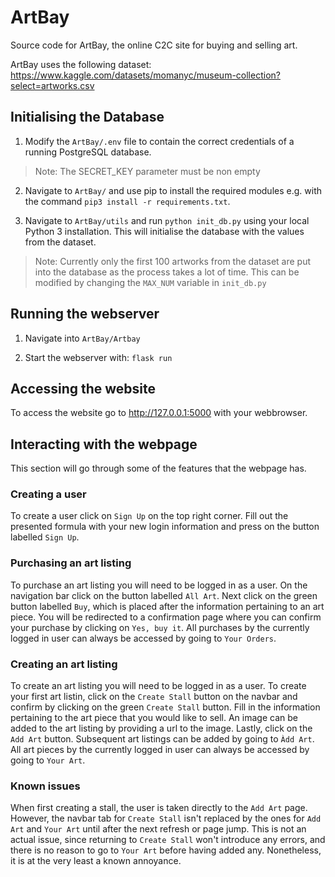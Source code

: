

# ArtBay

Source code for ArtBay, the online C2C site for buying and selling art.

ArtBay uses the following dataset: https://www.kaggle.com/datasets/momanyc/museum-collection?select=artworks.csv


## Initialising the Database

1. Modify the `ArtBay/.env` file to contain the correct credentials of a running PostgreSQL database.

> Note: The SECRET_KEY parameter must be non empty

2. Navigate to `ArtBay/` and use pip to install the required modules e.g. with the command `pip3 install -r requirements.txt`.

3. Navigate to `ArtBay/utils` and run `python init_db.py` using your local Python 3 installation. This will initialise the database with the values from the dataset.

> Note: Currently only the first 100 artworks from the dataset are put into the database as the process takes a lot of time. This can be modified by changing the `MAX_NUM` variable in `init_db.py`


## Running the webserver

1. Navigate into `ArtBay/Artbay`

2. Start the webserver with: `flask run`

  

## Accessing the website

To access the website go to http://127.0.0.1:5000 with your webbrowser.

## Interacting with the webpage

This section will go through some of the features that the webpage has. 

### Creating a user
To create a user click on `Sign Up` on the top right corner. Fill out the presented formula with your new login information and press on the button labelled `Sign Up`.

### Purchasing an art listing
To purchase an art listing you will need to be logged in as a user. On the navigation bar click on the button labelled `All Art`. Next click on the green button labelled `Buy`, which is placed after the information pertaining to an art piece. You will be redirected to a confirmation page where you can confirm your purchase by clicking on `Yes, buy it`. All purchases by the currently logged in user can always be accessed by going to `Your Orders`.

### Creating an art listing
To create an art listing you will need to be logged in as a user. To create your first art listin, click on the `Create Stall` button on the navbar and confirm by clicking on the green `Create Stall` button. Fill in the information pertaining to the art piece that you would like to sell. An image can be added to the art listing by providing a url to the image. Lastly, click on the `Add Art` button. Subsequent art listings can be added by going to `Àdd Art`. All art pieces by the currently logged in user can always be accessed by going to `Your Art`.

### Known issues
When first creating a stall, the user is taken directly to the `Add Art` page. However, the navbar tab for `Create Stall` isn't replaced by the ones for `Add Art` and `Your Art` until after the next refresh or page jump. This is not an actual issue, since returning to `Create Stall` won't introduce any errors, and there is no reason to go to `Your Art` before having added any. Nonetheless, it is at the very least a known annoyance.